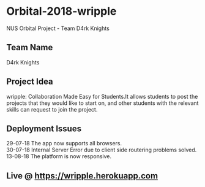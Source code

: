 # Orbital-2018-wripple
NUS Orbital Project - Team D4rk Knights

## Team Name
D4rk Knights

## Project Idea
wripple: Collaboration Made Easy for Students.It allows students to post the projects that they would like to start on, and other students with the relevant skills can request to join the project. 
 
## Deployment Issues
29-07-18 The app now supports all browsers.<br />
30-07-18 Internal Server Error due to client side routering problems solved.<br />
13-08-18 The platform is now responsive.

## Live @ https://wripple.herokuapp.com